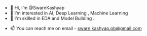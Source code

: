 - 👋 Hi, I’m @SwarnKashyap
- 👀 I’m interested in AI, Deep Learning , Machine Learning 
- 🌱 I'm skilled in EDA and Model Building ..
<!-- - 💞️ I’m looking to collaborate on ... -->
- 📫 You can reach me on email - swarn.kashyap.pb@gmail.com

<!---
SwarnKashyap/SwarnKashyap is a ✨ special ✨ repository because its `README.md` (this file) appears on your GitHub profile.
You can click the Preview link to take a look at your changes.
--->
